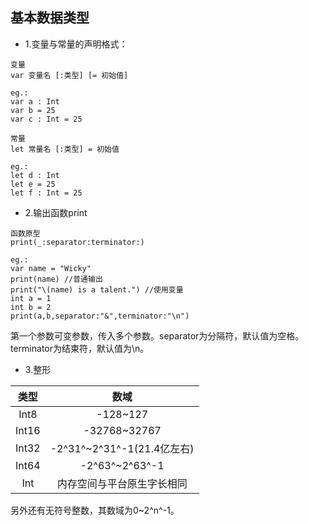 ## 基本数据类型
- 1.变量与常量的声明格式：

```
变量
var 变量名 [:类型] [= 初始值]

eg.:
var a : Int
var b = 25
var c : Int = 25

常量
let 常量名 [:类型] = 初始值

eg.:
let d : Int
let e = 25
let f : Int = 25
```

- 2.输出函数print

```
函数原型
print(_:separator:terminator:)

eg.:
var name = "Wicky"
print(name) //普通输出
print("\(name) is a talent.") //使用变量
int a = 1
int b = 2
print(a,b,separator:"&",terminator:"\n")
```
第一个参数可变参数，传入多个参数。separator为分隔符，默认值为空格。terminator为结束符，默认值为\n。

- 3.整形

|类型|数域|
|:---:|:---:|
| Int8|-128\~127|
|Int16|-32768\~32767|
|Int32|-2^31^\~2^31^-1(21.4亿左右)|
|Int64|-2^63^\~2^63^-1|
|Int|内存空间与平台原生字长相同|

另外还有无符号整数，其数域为0\~2^n^-1。





